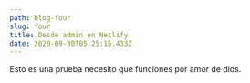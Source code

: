 ```yaml
---
path: blog-four
slug: four
title: Desde admin en Netlify
date: 2020-09-30T05:25:15.433Z
---
```

Esto es una prueba necesito que funciones por amor de dios.